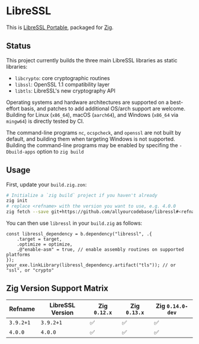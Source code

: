 # LibreSSL

This is [LibreSSL Portable](https://github.com/libressl/portable), packaged for [Zig](https://ziglang.org/).

## Status

This project currently builds the three main LibreSSL libraries as static libraries:

- `libcrypto`: core cryptographic routines
- `libssl`: OpenSSL 1.1 compatibility layer
- `libtls`: LibreSSL's new cryptography API

Operating systems and hardware architectures are supported on a best-effort basis, and patches to add additional OS/arch support are welcome. Building for Linux (`x86_64`), macOS (`aarch64`), and Windows (`x86_64` via `mingw64`) is directly tested by CI.

The command-line programs `nc`, `ocspcheck`, and `openssl` are not built by default, and building them when targeting Windows is not supported. Building the command-line programs may be enabled by specifing the `-Dbuild-apps` option to `zig build`

## Usage

First, update your `build.zig.zon`:

```sh
# Initialize a `zig build` project if you haven't already
zig init
# replace <refname> with the version you want to use, e.g. 4.0.0
zig fetch --save git+https://github.com/allyourcodebase/libressl#<refname>
```

You can then use `libressl` in your `build.zig` as follows:

```zig
const libressl_dependency = b.dependency("libressl", .{
    .target = target,
    .optimize = optimize,
    .@"enable-asm" = true, // enable assembly routines on supported platforms
});
your_exe.linkLibrary(libressl_dependency.artifact("tls")); // or "ssl", or "crypto"
```

## Zig Version Support Matrix

|  Refname | LibreSSL Version | Zig `0.12.x` | Zig `0.13.x` | Zig `0.14.0-dev` |
|----------|------------------|--------------|--------------|------------------|
| `3.9.2+1`| `3.9.2+1`        | ✅           | ✅          | ✅              |
| `4.0.0`  | `4.0.0`          | ✅           | ✅          | ✅              |
